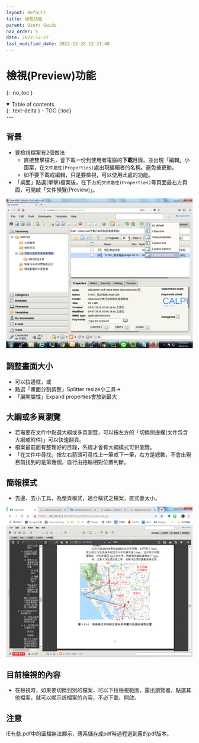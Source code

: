 ```yaml
---
layout: default
title: 檢視功能
parent: Users Guide
nav_order: 5
date: 2022-12-27
last_modified_date: 2022-12-28 12:31:48
---
```


# 檢視(Preview)功能

{: .no_toc }

<details open markdown="block">
  <summary>
    Table of contents
  </summary>
  {: .text-delta }
- TOC
{:toc}
</details>
---

## 背景

- 要檢視檔案有2個做法
  - 直接雙擊檔名，會下載一份到使用者電腦的**下載**目錄。並出現「編輯」小圖案，在`文件屬性(Properties)`處出現編輯者的名稱。避免被更動。
  - 如不要下載或編輯，只是要檢視，可以使用此處的功能。
- 「桌面」點選(單擊)檔案後，在下方的`文件屬性(Properties)`等頁面最右方頁面，可開啟「文件預覽(Preview)」。

![preview1](https://github.com/sinotec2/OpenKM/blob/gh-pages/assets/image/preview1.png?raw=true)

## 調整畫面大小

- 可以拉邊框，或
- 點選「畫面分割調整」Splitter resize小工具→
- 「展開屬性」Expand properties會放到最大

## 大綱或多頁瀏覽

- 若需要在文件中點選大綱或多頁瀏覽，可以按左方的「切換側邊欄(文件包含大綱或附件)」可以快速翻頁。
- 檔案最前面有整理好的目錄，系統才會有大綱模式可供瀏覽。
- 「在文件中尋找」按左右箭頭可尋找上一筆或下一筆，右方是總數，不會出現目前找到的是第幾個，自行由捲軸相對位置判斷。

## 簡報模式

- 去邊、去小工具，為整頁模式，適合橫式之檔案，直式會太小。

![preview2](https://github.com/sinotec2/OpenKM/blob/gh-pages/assets/image/preview2.png?raw=true)

## 目前檢視的內容

- 在檢視時，如果要切換到別的檔案，可以下拉檢視範圍，露出瀏覽器，點選其他檔案，就可以顯示該檔案的內容，不必下載、開啟。

## 注意

IE有些.pdf中的圖檔無法顯示，應系儲存成pdf時過程選到舊的pdf版本。
